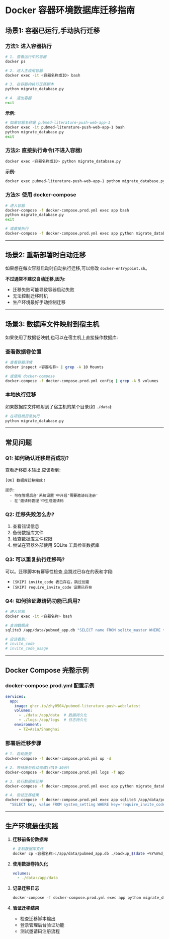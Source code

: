 # Docker 容器环境数据库迁移指南

## 场景1: 容器已运行,手动执行迁移

### 方法1: 进入容器执行

```bash
# 1. 查看运行中的容器
docker ps

# 2. 进入主应用容器
docker exec -it <容器名称或ID> bash

# 3. 在容器内执行迁移脚本
python migrate_database.py

# 4. 退出容器
exit
```

**示例:**
```bash
# 如果容器名称是 pubmed-literature-push-web-app-1
docker exec -it pubmed-literature-push-web-app-1 bash
python migrate_database.py
exit
```

### 方法2: 直接执行命令(不进入容器)

```bash
docker exec <容器名称或ID> python migrate_database.py
```

**示例:**
```bash
docker exec pubmed-literature-push-web-app-1 python migrate_database.py
```

### 方法3: 使用 docker-compose

```bash
# 进入容器
docker-compose -f docker-compose.prod.yml exec app bash
python migrate_database.py
exit

# 或直接执行
docker-compose -f docker-compose.prod.yml exec app python migrate_database.py
```

---

## 场景2: 重新部署时自动迁移

如果想在每次容器启动时自动执行迁移,可以修改 `docker-entrypoint.sh`。

**不过通常不建议自动迁移,因为:**
- 迁移失败可能导致容器启动失败
- 无法控制迁移时机
- 生产环境最好手动控制迁移

---

## 场景3: 数据库文件映射到宿主机

如果使用了数据卷映射,也可以在宿主机上直接操作数据库:

### 查看数据卷位置

```bash
# 查看容器详情
docker inspect <容器名称> | grep -A 10 Mounts

# 或使用 docker-compose
docker-compose -f docker-compose.prod.yml config | grep -A 5 volumes
```

### 本地执行迁移

如果数据库文件映射到了宿主机的某个目录(如 `./data`):

```bash
# 在项目根目录执行
python migrate_database.py
```

---

## 常见问题

### Q1: 如何确认迁移是否成功?

查看迁移脚本输出,应该看到:
```
[OK] 数据库迁移完成！

提示:
  - 可在管理后台'系统设置'中开启'需要邀请码注册'
  - 在'邀请码管理'中生成邀请码
```

### Q2: 迁移失败怎么办?

1. 查看错误信息
2. 备份数据库文件
3. 检查数据库文件权限
4. 尝试在容器外部使用 SQLite 工具检查数据库

### Q3: 可以重复执行迁移吗?

可以。迁移脚本有幂等性检查,会跳过已存在的表和字段:
- `[SKIP] invite_code 表已存在，跳过创建`
- `[SKIP] require_invite_code 设置已存在`

### Q4: 如何验证邀请码功能已启用?

```bash
# 进入容器
docker exec -it <容器名称> bash

# 查询数据库
sqlite3 /app/data/pubmed_app.db "SELECT name FROM sqlite_master WHERE type='table' AND name LIKE 'invite%';"

# 应该看到:
# invite_code
# invite_code_usage
```

---

## Docker Compose 完整示例

### docker-compose.prod.yml 配置示例

```yaml
services:
  app:
    image: ghcr.io/zhy0504/pubmed-literature-push-web:latest
    volumes:
      - ./data:/app/data  # 数据持久化
      - ./logs:/app/logs  # 日志持久化
    environment:
      - TZ=Asia/Shanghai
```

### 部署后迁移步骤

```bash
# 1. 启动服务
docker-compose -f docker-compose.prod.yml up -d

# 2. 等待服务启动完成(约10-30秒)
docker-compose -f docker-compose.prod.yml logs -f app

# 3. 执行数据库迁移
docker-compose -f docker-compose.prod.yml exec app python migrate_database.py

# 4. 验证迁移结果
docker-compose -f docker-compose.prod.yml exec app sqlite3 /app/data/pubmed_app.db \
  "SELECT key, value FROM system_setting WHERE key='require_invite_code';"
```

---

## 生产环境最佳实践

1. **迁移前备份数据库**
   ```bash
   # 复制数据库文件
   docker cp <容器名称>:/app/data/pubmed_app.db ./backup_$(date +%Y%m%d_%H%M%S).db
   ```

2. **使用数据卷持久化**
   ```yaml
   volumes:
     - ./data:/app/data
   ```

3. **记录迁移日志**
   ```bash
   docker-compose -f docker-compose.prod.yml exec app python migrate_database.py > migration_$(date +%Y%m%d_%H%M%S).log
   ```

4. **验证迁移结果**
   - 检查迁移脚本输出
   - 登录管理后台验证功能
   - 测试邀请码注册流程
